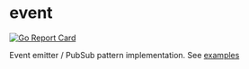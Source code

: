 # event

[![Go Report Card](https://goreportcard.com/badge/github.com/opoccomaxao-go/event/v3)](https://goreportcard.com/report/github.com/opoccomaxao-go/event/v3)

Event emitter / PubSub pattern implementation.
See [examples](examples_test.go)
